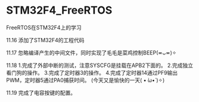 # STM32F4_FreeRTOS
FreeRTOS在STM32F4上的学习

11.16 
	  添加了STM32F4的工程代码

11.17 
	  忽略编译产生的中间文件，同时实现了毛毛是菜鸡控制BEEP(≖ᴗ≖)✧

11.18 
	1.完成了外部中断的测试，注意SYSCFG是挂载在APB2下面的。
	2.完成独立看门狗的操作。
	3.完成了定时器3的操作。
	4.完成了定时器14通过PF9输出PWM，定时器5通过PA0捕获时间。
	(今天又是愉快的一天( • ̀ω•́ )✧)

11.19 
	完成了电容按键的配置。